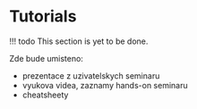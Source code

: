 # Tutorials

!!! todo
    This section is yet to be done.

Zde bude umisteno:

- prezentace z uzivatelskych seminaru
- vyukova videa, zaznamy hands-on seminaru 
- cheatsheety





